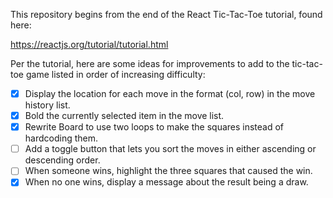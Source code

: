This repository begins from the end of the React Tic-Tac-Toe tutorial, found here:

https://reactjs.org/tutorial/tutorial.html

Per the tutorial, here are some ideas for improvements to add to the tic-tac-toe game listed in order of increasing difficulty:

* [X] Display the location for each move in the format (col, row) in the move history list.
* [X] Bold the currently selected item in the move list.
* [X] Rewrite Board to use two loops to make the squares instead of hardcoding them.
* [ ] Add a toggle button that lets you sort the moves in either ascending or descending order.
* [ ] When someone wins, highlight the three squares that caused the win.
* [X] When no one wins, display a message about the result being a draw.
